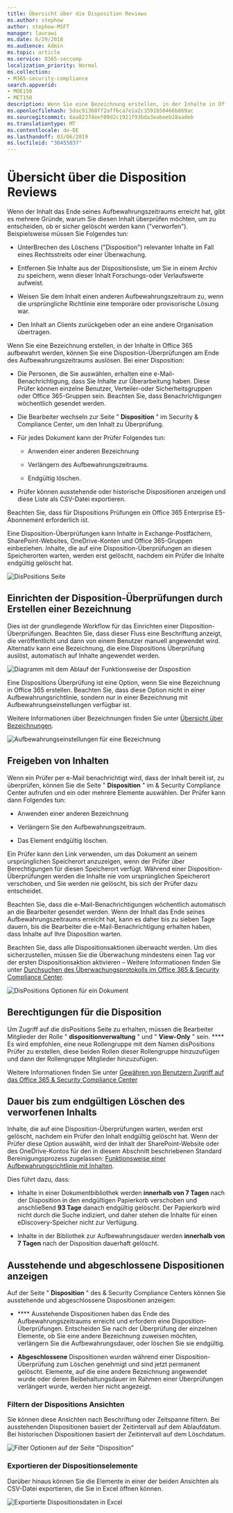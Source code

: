 ```yaml
---
title: Übersicht über die Disposition Reviews
ms.author: stephow
author: stephow-MSFT
manager: laurawi
ms.date: 6/29/2018
ms.audience: Admin
ms.topic: article
ms.service: O365-seccomp
localization_priority: Normal
ms.collection:
- M365-security-compliance
search.appverid:
- MOE150
- MET150
description: Wenn Sie eine Bezeichnung erstellen, in der Inhalte in Office 365 aufbewahrt werden, können Sie eine Disposition-Überprüfungen am Ende des Aufbewahrungszeitraums auslösen.
ms.openlocfilehash: 5dac91368ff2aff6ca7e1a2c3591b50466b869ac
ms.sourcegitcommit: 6aa82374eef09d2c1921f93bda3eabeeb28aadeb
ms.translationtype: MT
ms.contentlocale: de-DE
ms.lasthandoff: 03/06/2019
ms.locfileid: "30455037"
---
```

# <a name="overview-of-disposition-reviews"></a>Übersicht über die Disposition Reviews

Wenn der Inhalt das Ende seines Aufbewahrungszeitraums erreicht hat, gibt es mehrere Gründe, warum Sie diesen Inhalt überprüfen möchten, um zu entscheiden, ob er sicher gelöscht werden kann ("verworfen"). Beispielsweise müssen Sie Folgendes tun:
  
- UnterBrechen des Löschens ("Disposition") relevanter Inhalte im Fall eines Rechtsstreits oder einer Überwachung.
    
- Entfernen Sie Inhalte aus der Dispositionsliste, um Sie in einem Archiv zu speichern, wenn dieser Inhalt Forschungs-oder Verlaufswerte aufweist.
    
- Weisen Sie dem Inhalt einen anderen Aufbewahrungszeitraum zu, wenn die ursprüngliche Richtlinie eine temporäre oder provisorische Lösung war.
    
- Den Inhalt an Clients zurückgeben oder an eine andere Organisation übertragen.
    
Wenn Sie eine Bezeichnung erstellen, in der Inhalte in Office 365 aufbewahrt werden, können Sie eine Disposition-Überprüfungen am Ende des Aufbewahrungszeitraums auslösen. Bei einer Disposition:
  
- Die Personen, die Sie auswählen, erhalten eine e-Mail-Benachrichtigung, dass Sie Inhalte zur Überarbeitung haben. Diese Prüfer können einzelne Benutzer, Verteiler-oder Sicherheitsgruppen oder Office 365-Gruppen sein. Beachten Sie, dass Benachrichtigungen wöchentlich gesendet werden.
    
- Die Bearbeiter wechseln zur Seite " **Disposition** " im Security &amp; Compliance Center, um den Inhalt zu Überprüfung. 
    
- Für jedes Dokument kann der Prüfer Folgendes tun:
    
  - Anwenden einer anderen Bezeichnung
    
  - Verlängern des Aufbewahrungszeitraums.
    
  - Endgültig löschen.
    
- Prüfer können ausstehende oder historische Dispositionen anzeigen und diese Liste als CSV-Datei exportieren.
    
Beachten Sie, dass für Dispositions Prüfungen ein Office 365 Enterprise E5-Abonnement erforderlich ist.
  
Eine Disposition-Überprüfungen kann Inhalte in Exchange-Postfächern, SharePoint-Websites, OneDrive-Konten und Office 365-Gruppen einbeziehen. Inhalte, die auf eine Disposition-Überprüfungen an diesen Speicherorten warten, werden erst gelöscht, nachdem ein Prüfer die Inhalte endgültig gelöscht hat.
  
![DisPositions Seite](media/b7436fb2-1f35-4146-8ca2-32c9d10f7e09.png)
  
## <a name="setting-up-the-disposition-review-by-creating-a-label"></a>Einrichten der Disposition-Überprüfungen durch Erstellen einer Bezeichnung

Dies ist der grundlegende Workflow für das Einrichten einer Disposition-Überprüfungen. Beachten Sie, dass dieser Fluss eine Beschriftung anzeigt, die veröffentlicht und dann von einem Benutzer manuell angewendet wird. Alternativ kann eine Bezeichnung, die eine Dispositions Überprüfung auslöst, automatisch auf Inhalte angewendet werden.
  
![Diagramm mit dem Ablauf der Funktionsweise der Disposition](media/5fb3f33a-cb53-468c-becc-6dda0ec52778.png)
  
Eine Dispositions Überprüfung ist eine Option, wenn Sie eine Bezeichnung in Office 365 erstellen. Beachten Sie, dass diese Option nicht in einer Aufbewahrungsrichtlinie, sondern nur in einer Bezeichnung mit Aufbewahrungseinstellungen verfügbar ist.
  
Weitere Informationen über Bezeichnungen finden Sie unter [Übersicht über Bezeichnungen](labels.md).
  
![Aufbewahrungseinstellungen für eine Bezeichnung](media/a16dd202-8862-40ac-80ff-6fee974de5da.png)
  
## <a name="disposing-content"></a>Freigeben von Inhalten

Wenn ein Prüfer per e-Mail benachrichtigt wird, dass der Inhalt bereit ist, zu überprüfen, können Sie die Seite " **Disposition** " im &amp; Security Compliance Center aufrufen und ein oder mehrere Elemente auswählen. Der Prüfer kann dann Folgendes tun: 
  
- Anwenden einer anderen Bezeichnung
    
- Verlängern Sie den Aufbewahrungszeitraum.
    
- Das Element endgültig löschen.
    
Ein Prüfer kann den Link verwenden, um das Dokument an seinem ursprünglichen Speicherort anzuzeigen, wenn der Prüfer über Berechtigungen für diesen Speicherort verfügt. Während einer Disposition-Überprüfungen werden die Inhalte nie vom ursprünglichen Speicherort verschoben, und Sie werden nie gelöscht, bis sich der Prüfer dazu entscheidet.
  
Beachten Sie, dass die e-Mail-Benachrichtigungen wöchentlich automatisch an die Bearbeiter gesendet werden. Wenn der Inhalt das Ende seines Aufbewahrungszeitraums erreicht hat, kann es daher bis zu sieben Tage dauern, bis die Bearbeiter die e-Mail-Benachrichtigung erhalten haben, dass Inhalte auf Ihre Disposition warten.
  
Beachten Sie, dass alle Dispositionsaktionen überwacht werden. Um dies sicherzustellen, müssen Sie die Überwachung mindestens einen Tag vor der ersten Dispositionsaktion aktivieren – Weitere Informationen finden Sie unter [Durchsuchen des Überwachungsprotokolls im Office 365 &amp; Security Compliance Center](search-the-audit-log-in-security-and-compliance.md). 
  
![DisPositions Optionen für ein Dokument](media/771630fd-a9b0-47cf-983b-fe85eb4cdafd.png)
  
## <a name="permissions-for-disposition"></a>Berechtigungen für die Disposition

Um Zugriff auf die disPositions Seite zu erhalten, müssen die Bearbeiter Mitglieder der Rolle " **dispositionverwaltung** " und " **View-Only** " sein. **** Es wird empfohlen, eine neue Rollengruppe mit dem Namen disPositions Prüfer zu erstellen, diese beiden Rollen dieser Rollengruppe hinzuzufügen und dann der Rollengruppe Mitglieder hinzuzufügen. 
  
Weitere Informationen finden Sie unter [Gewähren von Benutzern Zugriff auf das Office 365 &amp; Security Compliance Center](grant-access-to-the-security-and-compliance-center.md)
  
## <a name="how-long-until-disposed-content-is-permanently-deleted"></a>Dauer bis zum endgültigen Löschen des verworfenen Inhalts

Inhalte, die auf eine Disposition-Überprüfungen warten, werden erst gelöscht, nachdem ein Prüfer den Inhalt endgültig gelöscht hat. Wenn der Prüfer diese Option auswählt, wird der Inhalt der SharePoint-Website oder des OneDrive-Kontos für den in diesem Abschnitt beschriebenen Standard Bereinigungsprozess zugelassen: [Funktionsweise einer Aufbewahrungsrichtlinie mit Inhalten](retention-policies.md#how-a-retention-policy-works-with-content-in-place).
  
Dies führt dazu, dass:
  
- Inhalte in einer Dokumentbibliothek werden **innerhalb von 7 Tagen** nach der Disposition in den endgültigen Papierkorb verschoben und anschließend **93 Tage** danach endgültig gelöscht. Der Papierkorb wird nicht durch die Suche indiziert, und daher stehen die Inhalte für einen eDiscovery-Speicher nicht zur Verfügung. 
    
- Inhalte in der Bibliothek zur Aufbewahrungsdauer werden **innerhalb von 7 Tagen** nach der Disposition dauerhaft gelöscht. 
    
## <a name="view-pending-and-completed-dispositions"></a>Ausstehende und abgeschlossene Dispositionen anzeigen

Auf der Seite " **Disposition** " des &amp; Security Compliance Centers können Sie ausstehende und abgeschlossene Dispositionen anzeigen: 
  
- **** Ausstehende Dispositionen haben das Ende des Aufbewahrungszeitraums erreicht und erfordern eine Disposition-Überprüfungen. Entscheiden Sie nach der Überprüfung der einzelnen Elemente, ob Sie eine andere Bezeichnung zuweisen möchten, verlängern Sie die Aufbewahrungsdauer, oder löschen Sie sie endgültig. 
    
- **Abgeschlossene** Dispositionen wurden während einer Disposition-Überprüfung zum Löschen genehmigt und sind jetzt permanent gelöscht. Elemente, auf die eine andere Bezeichnung angewendet wurde oder deren Beibehaltungsdauer im Rahmen einer Überprüfungen verlängert wurde, werden hier nicht angezeigt. 
    
### <a name="filter-the-disposition-views"></a>Filtern der Dispositions Ansichten

Sie können diese Ansichten nach Beschriftung oder Zeitspanne filtern. Bei ausstehenden Dispositionen basiert der Zeitintervall auf dem Ablaufdatum. Bei historischen Dispositionen basiert der Zeitintervall auf dem Löschdatum.
  
![Filter Optionen auf der Seite "Disposition"](media/8682a9f5-a77d-45ae-b902-8418a3ebbea1.png)
  
### <a name="export-the-disposition-items"></a>Exportieren der Dispositionselemente

Darüber hinaus können Sie die Elemente in einer der beiden Ansichten als CSV-Datei exportieren, die Sie in Excel öffnen können.
  
![Exportierte Dispositionsdaten in Excel](media/08e3bc09-b132-47b4-a051-a590b697e725.png)
  

